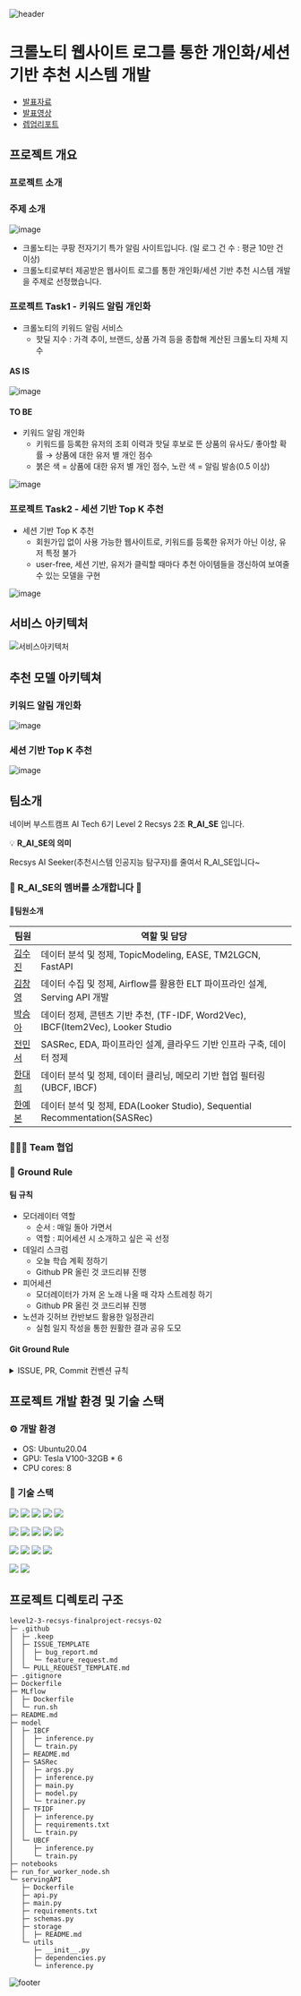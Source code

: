 ![header](https://capsule-render.vercel.app/api?type=waving&color=gradient&height=250&section=header&text=Level3-FinalProject&desc=RecSys-02&fontSize=50&fontColor=FFFFFF&fontAlignY=40)
# 크롤노티 웹사이트 로그를 통한 개인화/세션 기반 추천 시스템 개발

- [발표자료](https://github.com/boostcampaitech6/level2-3-recsys-finalproject-recsys-02/blob/main/docs/Recsys02-level3-%ED%81%AC%EB%A1%A4%EB%85%B8%ED%8B%B0%EC%9B%B9%EC%82%AC%EC%9D%B4%ED%8A%B8%20%EB%A1%9C%EA%B7%B8%EB%8D%B0%EC%9D%B4%ED%84%B0%EB%A5%BC%20%ED%99%9C%EC%9A%A9%ED%95%9C%EA%B0%9C%EC%9D%B8%ED%99%94%EC%B6%94%EC%B2%9C%EC%8B%9C%EC%8A%A4%ED%85%9C%EA%B0%9C%EB%B0%9C.pdf)
- [발표영상]()
- [렙업리포트]()

## 프로젝트 개요
### 프로젝트 소개

### 주제 소개
![image](https://github.com/boostcampaitech6/level2-3-recsys-finalproject-recsys-02/assets/97018869/2d961787-866c-4a88-af8f-938da515e0e3)

- 크롤노티는 쿠팡 전자기기 특가 알림 사이트입니다. (일 로그 건 수 : 평균 10만 건 이상)
- 크롤노티로부터 제공받은 웹사이트 로그를 통한 개인화/세션 기반 추천 시스템 개발을 주제로 선정했습니다.

###  프로젝트 Task1 - 키워드 알림 개인화
- 크롤노티의 키워드 알림 서비스
   - 핫딜 지수 : 가격 추이, 브랜드, 상품 가격 등을 종합해 계산된 크롤노티 자체 지수

#### AS IS
![image](https://github.com/boostcampaitech6/level2-3-recsys-finalproject-recsys-02/assets/97018869/0bf2ebac-b815-4626-a1a6-9a11dd7a0d3a)

#### TO BE
- 키워드 알림 개인화
   - 키워드를 등록한 유저의 조회 이력과 핫딜 후보로 뜬 상품의 유사도/ 좋아할 확률 → 상품에 대한 유저 별 개인 점수
   - 붉은 색 = 상품에 대한 유저 별 개인 점수, 노란 색 = 알림 발송(0.5 이상)

![image](https://github.com/boostcampaitech6/level2-3-recsys-finalproject-recsys-02/assets/97018869/3d21761d-5210-4a19-839b-3594fd3321bc)


### 프로젝트 Task2 - 세션 기반 Top K 추천
- 세션 기반 Top K 추천
   - 회원가입 없이 사용 가능한 웹사이트로, 키워드를 등록한 유저가 아닌 이상, 유저 특정 불가
   - user-free, 세션 기반, 유저가 클릭할 때마다 추천 아이템들을 갱신하여 보여줄 수 있는 모델을 구현

![image](https://github.com/boostcampaitech6/level2-3-recsys-finalproject-recsys-02/assets/97018869/169ad036-5b7a-4296-a1b9-cb0cc20d7dd3)


## 서비스 아키텍처
![서비스아키텍처](https://github.com/boostcampaitech6/level2-3-recsys-finalproject-recsys-02/assets/97018869/e9ff4ed4-3615-4c6c-9c2b-74214f61804a)

## 추천 모델 아키텍쳐
### 키워드 알림 개인화
![image](https://github.com/boostcampaitech6/level2-3-recsys-finalproject-recsys-02/assets/97018869/63bc45c7-fa47-4192-a72c-c63a495c5401)

### 세션 기반 Top K 추천
![image](https://github.com/boostcampaitech6/level2-3-recsys-finalproject-recsys-02/assets/97018869/42b0d3e8-d9f4-46da-bb2a-a0750de08e75)

## 팀소개

네이버 부스트캠프 AI Tech 6기 Level 2 Recsys 2조 **R_AI_SE** 입니다.

<aside>
    
💡 **R_AI_SE의 의미**

Recsys AI Seeker(추천시스템 인공지능 탐구자)를 줄여서 R_AI_SE입니다~
</aside>

### 👋 R_AI_SE의 멤버를 소개합니다 👋

#### 🦹‍팀원소개
| 팀원   | 역할 및 담당                      |
|--------|----------------------------------|
| [김수진](https://github.com/guridon) |  데이터 분석 및 정제, TopicModeling, EASE, TM2LGCN, FastAPI |
| [김창영](https://github.com/ChangZero) | 데이터 수집 및 정제, Airflow를 활용한 ELT 파이프라인 설계, Serving API 개발 |
| [박승아](https://github.com/SeungahP) | 데이터 정제, 콘텐츠 기반 추천, (TF-IDF, Word2Vec), IBCF(Item2Vec), Looker Studio |
| [전민서](https://github.com/Minseojeonn) | SASRec, EDA, 파이프라인 설계, 클라우드 기반 인프라 구축, 데이터 정제 |
| [한대희](https://github.com/DAEHEE97) | 데이터 분석 및 정제, 데이터 클리닝, 메모리 기반 협업 필터링(UBCF, IBCF)  |
| [한예본](https://github.com/Yebonn-Han) | 데이터 분석 및 정제, EDA(Looker Studio), Sequential Recommentation(SASRec) |

### 👨‍👧‍👦 Team 협업
### 📝 Ground Rule
#### 팀 규칙
- 모더레이터 역할
  - 순서 : 매일 돌아 가면서
  - 역할 : 피어세션 시 소개하고 싶은 곡 선정
- 데일리 스크럼
    - 오늘 학습 계획 정하기
    - Github PR 올린 것 코드리뷰 진행
- 피어세션
    - 모더레이터가 가져 온 노래 나올 때 각자 스트레칭 하기
    - Github PR 올린 것 코드리뷰 진행
- 노션과 깃허브 칸반보드 활용한 일정관리
    - 실험 일지 작성을 통한 원활한 결과 공유 도모

#### Git Ground Rule
<details>
<summary>ISSUE, PR, Commit 컨벤션 규칙</summary>
<div markdown="1">

### 태그 종류 

`Feat` : 새로운 기능 추가<br>
`Fix` : 버그 수정<br>
`Docs` : 문서 수정<br>
`Style` : 코드 포맷팅, 세미콜론 누락, 코드 변경이 없는 경우<br>
`Refactor` : 코드 리펙토링<br>
`Test` : 테스트 코드, 리펙토링 테스트 코드 추가<br>
`Chore` : 빌드 업무 수정, 패키지 매니저 수정<br>
`Rename` : 파일명(or 폴더명) 을 수정한 경우<br>
`Remove` : 코드(파일) 의 삭제가 있을 때. "Clean", "Eliminate" 를 사용하기도 함<br>
`Add` : 코드나 테스트, 예제, 문서등의 추가 생성이 있는경우- Improve : 향상이 있는 경우. 호환성, 검증 기능, 접근성 등이 될수 있습니다.<br>
`Implement` : 코드가 추가된 정도보다 더 주목할만한 구현체를 완성시켰을 때<br>
`EDA` : 데이터 분석<br>
`Data`: 데이터 전처리 및 데이터 가공<br>

## GitHub ISSUE 컨벤션
[태그] 이슈제목

## Git Branch 생성 규칙
태그/이슈번호 브랜치명

## GitHub PR 컨벤션
As Is 
- [태그] 발행 이슈 제목 혹은 PR 제목 #이슈번호

To be
- 태그: 발행 이슈 제목 혹은 PR 제목 #이슈번호

## Git Commit 컨벤션
태그 : 제목의 형태이며, :뒤에만 space가 있음에 유의한다.


더 자세한 커밋 메세지 구조는 해당 [링크](https://velog.io/@msung99/Git-Commit-Message-Convension) 참고

</div>
</details>



## 프로젝트 개발 환경 및 기술 스택
### ⚙️ 개발 환경
- OS: Ubuntu20.04
- GPU: Tesla V100-32GB * 6
- CPU cores: 8

### 🔧 기술 스택
![](https://img.shields.io/badge/Pytorch-EE4C2C?style=flat-square&logo=Pytorch&logoColor=white)
![](https://img.shields.io/badge/jupyter-F37626?style=flat-square&logo=Jupyter&logoColor=white)
![](https://img.shields.io/badge/scikit--learn-F7931E?style=flat-square&logo=scikit-learn&logoColor=black)
![](https://img.shields.io/badge/Pandas-150458?style=flat-square&logo=Pandas&logoColor=white)
![](https://img.shields.io/badge/Numpy-013243?style=flat-square&logo=Numpy&logoColor=white)

![](https://img.shields.io/badge/FastAPI-009688?style=flat-square&logo=FastAPI&logoColor=white)
![](https://img.shields.io/badge/MLflow-0194E2?style=flat-square&logo=MLflow&logoColor=white)
![](https://img.shields.io/badge/apacheairflow-017CEE?style=flat-square&logo=apacheairflow&logoColor=black)
![](https://img.shields.io/badge/postgresql-4169E1?style=flat-square&logo=postgresql&logoColor=white)
![](https://img.shields.io/badge/minio-C72E49?style=flat-square&logo=minio&logoColor=black)

![](https://img.shields.io/badge/googlecloudstorage-AECBFA?style=flat-square&logo=googlecloudstorage&logoColor=black)
![](https://img.shields.io/badge/googlebigquery-669DF6?style=flat-square&logo=googlebigquery&logoColor=black)
![](https://img.shields.io/badge/googledatastudio-669DF6?style=flat-square&logo=googledatastudio&logoColor=black)
![](https://img.shields.io/badge/googlecloudcomposer-4285F4?style=flat-square&logo=googlecloudcomposer&logoColor=white)


![](https://img.shields.io/badge/slack-4A154B?style=flat-square&logo=slack&logoColor=white)
![](https://img.shields.io/badge/notion-000000?style=flat-square&logo=notion&logoColor=white)


## 프로젝트 디렉토리 구조
```
level2-3-recsys-finalproject-recsys-02
├─ .github
│  ├─ .keep
│  ├─ ISSUE_TEMPLATE
│  │  ├─ bug_report.md
│  │  └─ feature_request.md
│  └─ PULL_REQUEST_TEMPLATE.md
├─ .gitignore
├─ Dockerfile
├─ MLflow
│  ├─ Dockerfile
│  └─ run.sh
├─ README.md
├─ model
│  ├─ IBCF
│  │  ├─ inference.py
│  │  └─ train.py
│  ├─ README.md
│  ├─ SASRec
│  │  ├─ args.py
│  │  ├─ inference.py
│  │  ├─ main.py
│  │  ├─ model.py
│  │  └─ trainer.py
│  ├─ TFIDF
│  │  ├─ inference.py
│  │  ├─ requirements.txt
│  │  └─ train.py
│  └─ UBCF
│     ├─ inference.py
│     └─ train.py
├─ notebooks
├─ run_for_worker_node.sh
└─ servingAPI
   ├─ Dockerfile
   ├─ api.py
   ├─ main.py
   ├─ requirements.txt
   ├─ schemas.py
   ├─ storage
   │  ├─ README.md
   └─ utils
      ├─ __init__.py
      ├─ dependencies.py
      └─ inference.py

```

![footer](https://capsule-render.vercel.app/api?type=waving&color=gradient&height=200&section=footer&)
